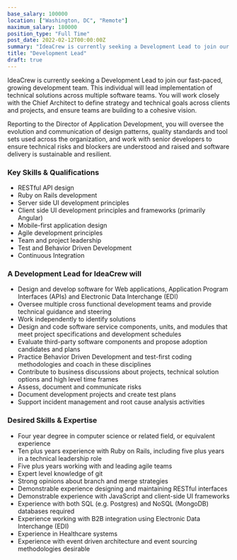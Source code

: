 ```yaml
---
base_salary: 100000
location: ["Washington, DC", "Remote"]
maximum_salary: 180000
position_type: "Full Time"
post_date: 2022-02-12T00:00:00Z
summary: "IdeaCrew is currently seeking a Development Lead to join our fast-paced, growing development team."
title: "Development Lead"
draft: true
---
```


IdeaCrew is currently seeking a Development Lead to join our fast-paced, growing development team. This individual will lead implementation of technical solutions across multiple software teams. You will work closely with the Chief Architect to define strategy and technical goals across clients and projects, and ensure teams are building to a cohesive vision.

Reporting to the Director of Application Development, you will oversee the evolution and communication of design patterns, quality standards and tool sets used across the organization, and work with senior developers to ensure technical risks and blockers are understood and raised and software delivery is sustainable and resilient.

### Key Skills & Qualifications

- RESTful API design
- Ruby on Rails development
- Server side UI development principles
- Client side UI development principles and frameworks (primarily Angular)
- Mobile-first application design
- Agile development principles
- Team and project leadership
- Test and Behavior Driven Development
- Continuous Integration

### A Development Lead for IdeaCrew will

- Design and develop software for Web applications, Application Program Interfaces (APIs) and Electronic Data Interchange (EDI)
- Oversee multiple cross functional development teams and provide technical guidance and steering
- Work independently to identify solutions
- Design and code software service components, units, and modules that meet project specifications and development schedules
- Evaluate third-party software components and propose adoption candidates and plans
- Practice Behavior Driven Development and test-first coding methodologies and coach in these disciplines
- Contribute to business discussions about projects, technical solution options and high level time frames
- Assess, document and communicate risks
- Document development projects and create test plans
- Support incident management and root cause analysis activities

### Desired Skills & Expertise

- Four year degree in computer science or related field, or equivalent experience
- Ten plus years experience with Ruby on Rails, including five plus years in a technical leadership role
- Five plus years working with and leading agile teams
- Expert level knowledge of git
- Strong opinions about branch and merge strategies
- Demonstrable experience designing and maintaining RESTful interfaces
- Demonstrable experience with JavaScript and client-side UI frameworks
- Experience with both SQL (e.g. Postgres) and NoSQL (MongoDB) databases required
- Experience working with B2B integration using Electronic Data Interchange (EDI)
- Experience in Healthcare systems
- Experience with event driven architecture and event sourcing methodologies desirable
